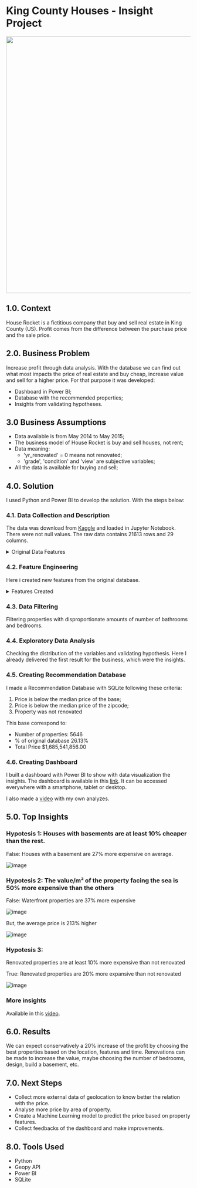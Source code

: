 # King County Houses - Insight Project

<img src="https://user-images.githubusercontent.com/77629603/164895726-ded8c237-d95a-4c08-8655-1dea0a9a4d69.png" alt="" style="width:700px;"/>

## 1.0. Context

House Rocket is a fictitious company that buy and sell real estate in King County (US). Profit comes from the difference between the purchase price and the sale price. 

## 2.0. Business Problem

Increase profit through data analysis. With the database we can find out what most impacts the price of real estate and buy cheap, increase value and sell for a higher price. For that purpose it was developed:
* Dashboard in Power BI;
* Database with the recommended properties;
* Insights from validating hypotheses.

## 3.0 Business Assumptions

* Data available is from May 2014 to May 2015;
* The business model of House Rocket is buy and sell houses, not rent;
* Data meaning:
  * 'yr_renovated' = 0 means not renovated;
  * 'grade', 'condition' and 'view' are subjective variables;
* All the data is available for buying and sell;

## 4.0. Solution

I used Python and Power BI to develop the solution. With the steps below:

### 4.1. Data Collection and Description

The data was download from [Kaggle](https://www.kaggle.com/datasets/harlfoxem/housesalesprediction/discussion/141767) and loaded in Jupyter Notebook. There were not null values. The raw data contains 21613 rows and 29 columns.

<details>
<summary>Original Data Features</summary>

| Feature       | Definition                                                                        |
|---------------|-----------------------------------------------------------------------------------|
| id            | Unique ID for each property available                                             |
| date          | Date that the property was available                                              |
| price         | Sale price of each property                                                       |
| bedrooms      | Number of bedrooms                                                                |
| bathrooms     | Number of bathrooms. 0.5 = toilet 0.75 = bathroom with shower or bathtub          |
| sqft_living   | Square footage of the apartments interior living space                            |
| sqft_lot      | Square footage of the land space                                                  |
| floors        | Number of floors                                                                  |
| waterfront    | 1 = Waterfront property, 0 = Not waterfront property                              |
| view          | Means how good the view of the property is from 0 to 4                            |
| condition     | Means how good the condition of the property is from 0 to 5                       |
| grade         | Unspecified                                                                       |
| sqft_above    | The square footage of the interior housing space that is above ground level       |
| sqft_basement | /The square footage of the interior housing space  that is below ground level     |
| yr_built      | The year that the construction of the property began                              |
| yr_renovated  | The year of the property’s last renovation                                        |
| zipcode       | What zipcode area the property is in                                              |
| lat           | Lattitude                                                                         |
| long          | Longitude                                                                         |
| sqft_living15 | The square footage of interior housing living space  for the nearest 15 neighbors |
| sqft_lot15    | The square footage of the land lots of the nearest 15 neighbors                   |

</details>

### 4.2. Feature Engineering

Here i created new features from the original database.


<details>
<summary>Features Created</summary>

| Feature   | Definition                                |
|-----------|-------------------------------------------|
| year      | Year extracted from date                  |
| month     | Month extracted from date                 |
| day       | Day extracted from date                   |
| season    | Season of the year                        |
| m²        | Conversion of "sqft_lot" to m²            |
| price/m²  | Price of m²                               |
| city      | City collected via API from lat and long  |
| basement  | Whether the property has basement or not  |
| renovated | Whether the property was renovated or not |

</details>

### 4.3. Data Filtering

Filtering properties with  disproportionate amounts of number of bathrooms and bedrooms.

### 4.4. Exploratory Data Analysis 

Checking the distribution of the variables and validating hypothesis. Here I already delivered the first result for the business, which were the insights.

### 4.5. Creating Recommendation Database

I made a Recommendation Database with SQLite following these criteria:
1. Price is below the median price of the base;
2. Price is below the median price of the zipcode;
3. Property was not renovated

This base correspond to:
* Number of properties: 5646
* % of original database 26.13%
* Total Price $1,685,541,856.00

### 4.6. Creating Dashboard 

I built a dashboard with Power BI to show with data visualization the insights. The dashboard is available in this [link](https://app.powerbi.com/view?r=eyJrIjoiNzExYzgyMDQtZjU5ZC00YzAzLTk4MzItYTI3MGQ2ZDM5MDJhIiwidCI6Ijg3MDk0MzhmLTMzNDItNGI0Yy1hZDY5LTNkMjFlMmY4OTZlOSJ9&pageName=ReportSection25f6ac0f4d2653587e84). It can be accessed everywhere with a smartphone, tablet or desktop.

I also made a [video](https://youtu.be/pgNkOtxIgPI) with my own analyzes.

## 5.0. Top Insights

### Hypotesis 1: Houses with basements are at least 10% cheaper than the rest.

False: Houses with a basement are 27% more expensive on average.

![image](https://user-images.githubusercontent.com/77629603/164895178-b8406bb8-e7b9-4086-ba18-9f2aae5261ed.png)


### Hypotesis 2: The value/m² of the property facing the sea is 50% more expensive than the others

False: Waterfront properties are 37% more expensive

![image](https://user-images.githubusercontent.com/77629603/164895287-09786dc5-6fb0-41c8-8c38-28cdc6518c84.png)


But, the average price is 213% higher

![image](https://user-images.githubusercontent.com/77629603/164895255-ade52319-c201-4ea1-a566-d9c9611dfed6.png)


### Hypotesis 3:

Renovated properties are at least 10% more expensive than not renovated

True: Renovated properties are 20% more expansive than not renovated

![image](https://user-images.githubusercontent.com/77629603/164895326-95089552-5252-488c-9bcf-6337929cffc2.png)

### More insights 

Available in this [video](https://youtu.be/pgNkOtxIgPI).

## 6.0. Results

We can expect conservatively a 20% increase of the profit by choosing the best properties based on the location, features and time. Renovations can be made to increase the value, maybe choosing the number of bedrooms, design, build a basement, etc. 

## 7.0. Next Steps

* Collect more external data of geolocation to know better the relation with the price.
* Analyse more price by area of property.
* Create a Machine Learning model to predict the price based on property features.
* Collect feedbacks of the dashboard and make improvements.

## 8.0. Tools Used

* Python
* Geopy API
* Power BI
* SQLite


